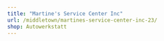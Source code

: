 ```yaml
---
title: "Martine's Service Center Inc"
url: /middletown/martines-service-center-inc-23/
shop: Autowerkstatt
---
```


